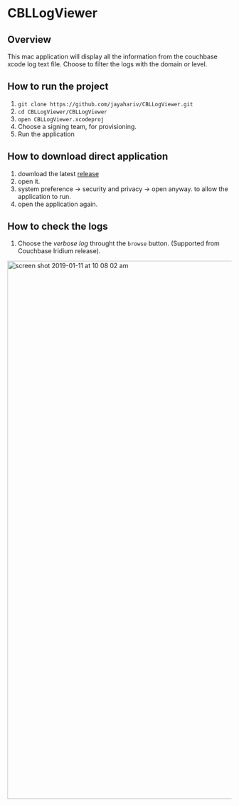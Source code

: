 # CBLLogViewer
## Overview 
This mac application will display all the information from the couchbase xcode log text file. Choose to filter the logs with the domain or level. 

## How to run the project
1. `git clone https://github.com/jayahariv/CBLLogViewer.git`
2. `cd CBLLogViewer/CBLLogViewer`
3. `open CBLLogViewer.xcodeproj`
4. Choose a signing team, for provisioning.
5. Run the application

## How to download direct application
1. download the latest [release](https://github.com/jayahariv/CBLLogViewer/releases)
2. open it. 
3. system preference -> security and privacy -> open anyway. to allow the application to run. 
4. open the application again. 


## How to check the logs
1. Choose the _verbose log_ throught the `browse` button. (Supported from Couchbase Iridium release).


<img width="1207" alt="screen shot 2019-01-11 at 10 08 02 am" src="https://user-images.githubusercontent.com/10448770/51051520-d8e2f980-1588-11e9-9202-89e13c3b609b.png">
